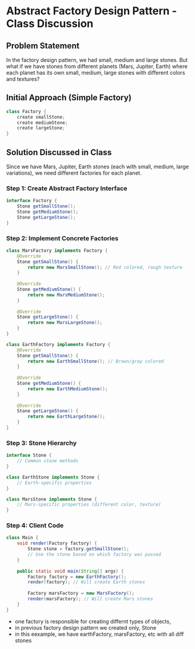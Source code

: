 # Abstract Factory Design Pattern - Class Discussion

## Problem Statement
In the factory design pattern, we had small, medium and large stones. But what if we have stones from different planets (Mars, Jupiter, Earth) where each planet has its own small, medium, large stones with different colors and textures?

## Initial Approach (Simple Factory)
```java
class Factory {
    create smallStone;
    create mediumStone;
    create largeStone;
}
```

## Solution Discussed in Class

Since we have Mars, Jupiter, Earth stones (each with small, medium, large variations), we need different factories for each planet.

### Step 1: Create Abstract Factory Interface
```java
interface Factory {
    Stone getSmallStone();
    Stone getMediumStone();
    Stone getLargeStone();
}
```

### Step 2: Implement Concrete Factories
```java
class MarsFactory implements Factory {
    @Override
    Stone getSmallStone() {
        return new MarsSmallStone(); // Red colored, rough texture
    }
    
    @Override
    Stone getMediumStone() {
        return new MarsMediumStone();
    }
    
    @Override
    Stone getLargeStone() {
        return new MarsLargeStone();
    }
}

class EarthFactory implements Factory {
    @Override
    Stone getSmallStone() {
        return new EarthSmallStone(); // Brown/gray colored
    }
    
    @Override
    Stone getMediumStone() {
        return new EarthMediumStone();
    }
    
    @Override
    Stone getLargeStone() {
        return new EarthLargeStone();
    }
}
```

### Step 3: Stone Hierarchy
```java
interface Stone {
    // Common stone methods
}

class EarthStone implements Stone {
    // Earth-specific properties
}

class MarsStone implements Stone {
    // Mars-specific properties (different color, texture)
}
```

### Step 4: Client Code
```java
class Main {
    void render(Factory factory) {
        Stone stone = factory.getSmallStone();
        // Use the stone based on which factory was passed
    }
    
    public static void main(String[] args) {
        Factory factory = new EarthFactory();
        render(factory); // Will create Earth stones
        
        Factory marsFactory = new MarsFactory();
        render(marsFactory); // Will create Mars stones
    }
}
```
- one factory is responsible for creating differnt types of objects, 
- in previous factory design pattern we created only, Stone
- in this eexample, we have earthFactory, marsFactory, etc with all diff stones
